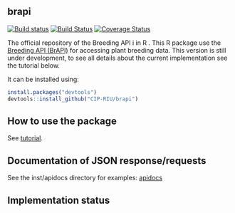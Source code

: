 
<!-- README.md is generated from README.Rmd. Please edit that file -->
brapi
---------------------
[![Build status](https://ci.appveyor.com/api/projects/status/7qsrpldj8g3m3lu3?svg=true)](https://ci.appveyor.com/project/cipriuhq/brapi)
[![Build Status](https://travis-ci.org/CIP-RIU/brapi.svg?branch=master)](https://travis-ci.org/CIP-RIU/brapi)
[![Coverage Status](https://coveralls.io/repos/github/CIP-RIU/brapi/badge.svg)](https://coveralls.io/github/CIP-RIU/brapi)

The official repository of the Breeding API i in R . This R package use the [Breeding API (BrAPI)](http://docs.brapi.apiary.io) for accessing plant breeding data. This version is still under development, to see all details about the current implementation see the tutorial below.


It can be installed using:

``` r
install.packages("devtools")
devtools::install_github("CIP-RIU/brapi")
```

How to use the package
----------------------

See [tutorial](https://github.com/CIP-RIU/brapi/blob/master/inst/doc/tutorial.Rmd).

Documentation of JSON response/requests
---------------------------------------

See the inst/apidocs directory for examples: [apidocs](https://github.com/CIP-RIU/brapi/blob/master/inst/apidocs/README.md)

Implementation status
---------------------
